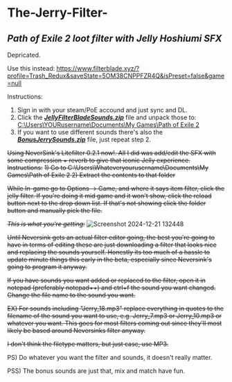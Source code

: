 # The-Jerry-Filter-
## _Path of Exile 2 loot filter with Jelly Hoshiumi SFX_
Depricated.

Use this instead: https://www.filterblade.xyz/?profile=Trash_Redux&saveState=5OM38CNPPFZR4Q&isPreset=false&game=null

Instructions:
1) Sign in with your steam/PoE accound and just sync and DL.
2) Click the <ins>**_JellyFilterBladeSounds.zip_**</ins> file and unpack those to: <ins>C:\Users\YOURusername\Documents\My Games\Path of Exile 2</ins>
3) If you want to use different sounds there's also the <ins>**_BonusJerrySounds.zip_**</ins> file, just repeat step 2.





~~Using NeverSink's Litefilter 0.2.1 now!. All I did was add/edit the SFX with some compression + reverb to give that iconic Jelly experience.
Instructions:~~
~~1) Go to C:\Users\Whateveryourusername\Documents\My Games\Path of Exile 2
2) Extract the contents to that folder~~

~~While In-game go to Options -> Game, and where it says item filter, click the jelly filter. If you're doing it mid game and it won't show, click the reload button next to the drop down list. If that's not showing click the folder button and manually pick the file.~~

~~_This is what you're getting:_~~
![Screenshot 2024-12-21 132448](https://github.com/user-attachments/assets/658526c7-9425-46d4-9813-cf8c25266708)

~~Until Neversink gets an actual filter editor going, the best you're going to have in terms of editing these are just downloading a filter that looks nice and replacing the sounds yourself. Honestly its too much of a hassle to update minute things this early in the beta, especially since Neversink's going to program it anyway.~~

~~If you have sounds you want added or replaced to the filter, open it in notepad (preferably notepad++) and ctrl+f the sound you want changed. Change the file name to the sound you want.~~

~~EX) For sounds including "Jerry_18.mp3" replace everything in quotes to the filename of the sound you want to use, e.g. Jerry_7.mp3 or Jerry_10.mp3 or whatever you want.
This goes for most filters coming out since they'll most likely be based around Neversinks filter anyway.~~

~~I don't think the filetype matters, but just case, use MP3.~~

PS) Do whatever you want the filter and sounds, it doesn't really matter.

PSS) The bonus sounds are just that, mix and match have fun.

